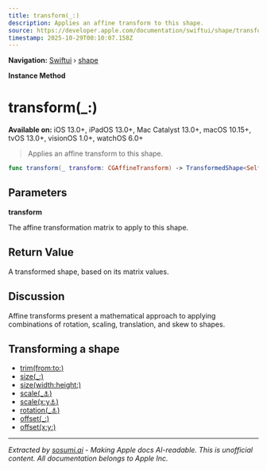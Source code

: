 ```yaml
---
title: transform(_:)
description: Applies an affine transform to this shape.
source: https://developer.apple.com/documentation/swiftui/shape/transform(_:)
timestamp: 2025-10-29T00:10:07.158Z
---
```


**Navigation:** [Swiftui](/documentation/swiftui) › [shape](/documentation/swiftui/shape)

**Instance Method**

# transform(_:)

**Available on:** iOS 13.0+, iPadOS 13.0+, Mac Catalyst 13.0+, macOS 10.15+, tvOS 13.0+, visionOS 1.0+, watchOS 6.0+

> Applies an affine transform to this shape.

```swift
func transform(_ transform: CGAffineTransform) -> TransformedShape<Self>
```

## Parameters

**transform**

The affine transformation matrix to apply to this shape.



## Return Value

A transformed shape, based on its matrix values.

## Discussion

Affine transforms present a mathematical approach to applying combinations of rotation, scaling, translation, and skew to shapes.

## Transforming a shape

- [trim(from:to:)](/documentation/swiftui/shape/trim(from:to:))
- [size(_:)](/documentation/swiftui/shape/size(_:))
- [size(width:height:)](/documentation/swiftui/shape/size(width:height:))
- [scale(_:anchor:)](/documentation/swiftui/shape/scale(_:anchor:))
- [scale(x:y:anchor:)](/documentation/swiftui/shape/scale(x:y:anchor:))
- [rotation(_:anchor:)](/documentation/swiftui/shape/rotation(_:anchor:))
- [offset(_:)](/documentation/swiftui/shape/offset(_:))
- [offset(x:y:)](/documentation/swiftui/shape/offset(x:y:))

---

*Extracted by [sosumi.ai](https://sosumi.ai) - Making Apple docs AI-readable.*
*This is unofficial content. All documentation belongs to Apple Inc.*
